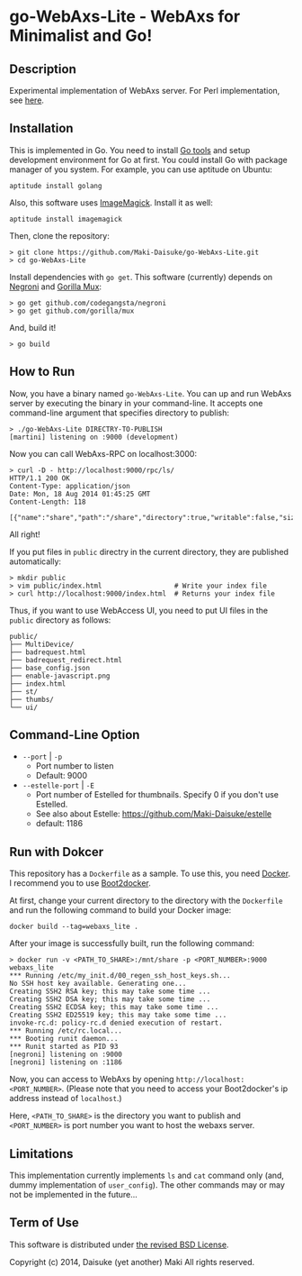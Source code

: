 go-WebAxs-Lite - WebAxs for Minimalist and Go!
=============================================

## Description ##

Experimental implementation of WebAxs server.
For Perl implementation, see [here](https://github.com/Maki-Daisuke/WebAxs-Lite).

## Installation ##

This is implemented in Go. You need to install [Go tools](http://golang.org/doc/install)
and setup development environment for Go at first. You could install Go with
package manager of you system. For example, you can use aptitude on Ubuntu:

    aptitude install golang

Also, this software uses [ImageMagick](http://www.imagemagick.org/). Install it
as well:

    aptitude install imagemagick

Then, clone the repository:

```
> git clone https://github.com/Maki-Daisuke/go-WebAxs-Lite.git
> cd go-WebAxs-Lite
```

Install dependencies with `go get`. This software (currently) depends on
[Negroni](http://negroni.codegangsta.io/) and
[Gorilla Mux](http://www.gorillatoolkit.org/pkg/mux):

```
> go get github.com/codegangsta/negroni
> go get github.com/gorilla/mux
```

And, build it!

```
> go build
```

## How to Run ##

Now, you have a binary named `go-WebAxs-Lite`. You can up and run WebAxs server
by executing the binary in your command-line. It accepts one command-line argument
that specifies directory to publish:

```
> ./go-WebAxs-Lite DIRECTRY-TO-PUBLISH
[martini] listening on :9000 (development)
```

Now you can call WebAxs-RPC on localhost:3000:

```
> curl -D - http://localhost:9000/rpc/ls/
HTTP/1.1 200 OK
Content-Type: application/json
Date: Mon, 18 Aug 2014 01:45:25 GMT
Content-Length: 118

[{"name":"share","path":"/share","directory":true,"writable":false,"size":170,"atime":0,"mtime":1372737751,"ctime":0}]
```

All right!

If you put files in `public` directry in the current directory, they are
published automatically:

```
> mkdir public
> vim public/index.html                  # Write your index file
> curl http://localhost:9000/index.html  # Returns your index file
```

Thus, if you want to use WebAccess UI, you need to put UI files in the `public`
directory as follows:

```
public/
├── MultiDevice/
├── badrequest.html
├── badrequest_redirect.html
├── base_config.json
├── enable-javascript.png
├── index.html
├── st/
├── thumbs/
└── ui/
```

## Command-Line Option

- `--port` | `-p`
  - Port number to listen
  - Default: 9000
- `--estelle-port` | `-E`
  - Port number of Estelled for thumbnails. Specify 0 if you don't use Estelled.
  - See also about Estelle: https://github.com/Maki-Daisuke/estelle
  - default: 1186


## Run with Dokcer

This repository has a `Dockerfile` as a sample. To use this, you need [Docker](https://docker.io/). I recommend you to use [Boot2docker](http://boot2docker.io/).

At first, change your current directory to the directory with the `Dockerfile` and run the following command to build your Docker image:

```shell
docker build --tag=webaxs_lite .
```

After your image is successfully built, run the following command:

```shell
> docker run -v <PATH_TO_SHARE>:/mnt/share -p <PORT_NUMBER>:9000 webaxs_lite
*** Running /etc/my_init.d/00_regen_ssh_host_keys.sh...
No SSH host key available. Generating one...
Creating SSH2 RSA key; this may take some time ...
Creating SSH2 DSA key; this may take some time ...
Creating SSH2 ECDSA key; this may take some time ...
Creating SSH2 ED25519 key; this may take some time ...
invoke-rc.d: policy-rc.d denied execution of restart.
*** Running /etc/rc.local...
*** Booting runit daemon...
*** Runit started as PID 93
[negroni] listening on :9000
[negroni] listening on :1186
```

Now, you can access to WebAxs by opening `http://localhost:<PORT_NUMBER>`. (Please note that you need to access your Boot2docker's ip address instead of `localhost`.)

Here, `<PATH_TO_SHARE>` is the directory you want to publish and `<PORT_NUMBER>` is port number you want to host the webaxs server.

## Limitations ##

This implementation currently implements `ls` and `cat` command only (and, dummy
implementation of `user_config`). The other commands may or may not be implemented
in the future...

## Term of Use

This software is distributed under [the revised BSD License](http://opensource.org/licenses/bsd-license.php).

Copyright (c) 2014, Daisuke (yet another) Maki All rights reserved.

